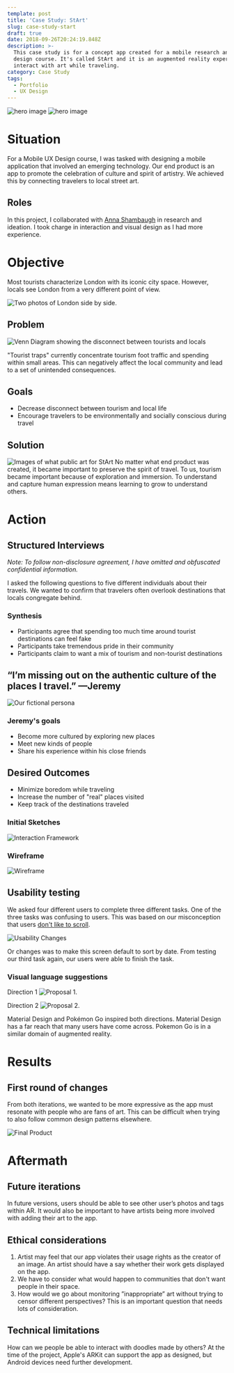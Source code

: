 ```yaml
---
template: post
title: 'Case Study: StArt'
slug: case-study-start
draft: true
date: 2018-09-26T20:24:19.848Z
description: >-
  This case study is for a concept app created for a mobile research and product
  design course. It's called StArt and it is an augmented reality experience to
  interact with art while traveling. 
category: Case Study
tags:
  - Portfolio
  - UX Design
---
```



![hero image](/media/start-mockup-flow-1.jpg)
![hero image](/media/start-mockup-flow-2.jpg)

# Situation
For a Mobile UX Design course, I was tasked with designing a mobile application that involved an emerging technology. Our end product is an app to promote the celebration of culture and spirit of artistry. We achieved this by connecting travelers to local street art. 


## Roles
In this project, I  collaborated with [Anna Shambaugh](https://www.linkedin.com/in/anna-shambaugh/?lipi=urn%3Ali%3Apage%3Ad_flagship3_search_srp_top%3BDHyLxgxGQlKAmE3smEDQJw%3D%3D&licu=urn%3Ali%3Acontrol%3Ad_flagship3_search_srp_top-search_srp_result&lici=hEqIYOcPSP%2Bx23GMhJUXaQ%3D%3D) in research and ideation. I took charge in interaction and visual design as I had more experience.

# Objective
Most tourists characterize London with its iconic city space. However, locals see London from a very different point of view.

![Two photos of London side by side.](/media/start-london-perspectives.jpg)

## Problem
![Venn Diagram showing the disconnect between tourists and locals](/media/start-problem.jpg)

"Tourist traps" currently concentrate tourism foot traffic and spending within small areas. This can negatively affect the local community and lead to a set of unintended consequences. 


## Goals
+ Decrease disconnect between tourism and local life
+ Encourage travelers to be environmentally and socially conscious during travel

## Solution  
![Images of what public art for StArt](/media/start-definingart.jpg)
No matter what end product was created, it became important to preserve the spirit of travel. To us, tourism became important because of exploration and immersion. To understand and capture human expression means learning to grow to understand others.

# Action

## Structured Interviews

*Note: To follow non-disclosure agreement, I have omitted and obfuscated confidential information.*

I asked the following questions to five different individuals about their travels. We wanted to confirm that travelers often overlook destinations that locals congregate behind. 

### Synthesis

+ Participants agree that spending too much time around tourist destinations can feel fake
+ Participants take tremendous pride in their community
+ Participants claim to want a mix of tourism and non-tourist destinations


## “I’m missing out on the authentic culture of the places I travel.” —Jeremy

![Our fictional persona](/media/start-jeremy.jpg)

### Jeremy's goals
+ Become more cultured by exploring new places
+ Meet new kinds of people 
+ Share his experience within his close friends

## Desired Outcomes
+ Minimize boredom while traveling
+ Increase the number of "real" places visited
+ Keep track of the destinations traveled


### Initial Sketches
![Interaction Framework](/media/start-framework.jpg)

### Wireframe

![Wireframe](/media/start-wireframe.jpg)

## Usability testing
We asked four different users to complete three different tasks. One of the three tasks was confusing to users. This was based on our misconception that users [ don't like to scroll](https://uxmyths.com/post/654047943/myth-people-dont-scroll). 

![Usability Changes](/media/start-usability-changes.jpg)

Or changes was to make this screen default to sort by date. From testing our third task again, our users were able to finish the task.


### Visual language suggestions

Direction 1
![Proposal 1.](/media/start-visual-language-1.jpg)

Direction 2
![Proposal 2.](/media/start-visual-language-2.jpg)

 Material Design and Pokémon Go inspired both directions. Material Design has a far reach that many users have come across. Pokemon Go is in a similar domain of augmented reality.

# Results 

## First round of changes
From both iterations, we wanted to be more expressive as the app must resonate with people who are fans of art. This can be difficult when trying to also follow common design patterns elsewhere. 

![Final Product](/media/start-final.jpg)

# Aftermath

## Future iterations
In future versions, users should be able to see other user’s photos and tags within AR. It would also be important to have artists being more involved with adding their art to the app.

## Ethical considerations
1. Artist may feel that our app violates their usage rights as the creator of an image. An artist should have a say whether their work gets displayed on the app. 
2. We have to consider what would happen to communities that don't want people in their space. 
3. How would we go about monitoring ”inappropriate” art without trying to censor different perspectives? This is an important question that needs lots of consideration.

## Technical limitations
How can we people be able to interact with doodles made by others? At the time of the project, Apple's ARKit can support the app as designed, but Android devices need further development.
